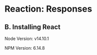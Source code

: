 Reaction: Responses
===================

B. Installing React
-------------------

Node Version: v14.10.1 

NPM Version: 6.14.8 
